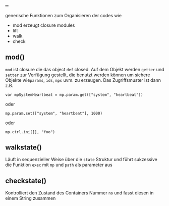 

<!-- Start ./lib/generic.js -->

## _

generische Funktionen
zum Organisieren der codes
wie
- mod erzeugt closure modules
- lift
- walk
- check

## mod()

```mod``` ist closure die das object
```def``` closed.
Auf dem Objekt werden  ```getter```
und ```setter``` zur Verfügung gestellt,
die benutzt werden können um sichere
Objekte wie```params```, ```ids```,
```mps``` uvm. zu erzeugen. Das
Zugriffsmuster ist dann z.B.

```var mpSystemHeartbeat = mp.param.get(["system", "heartbeat"])```

oder

```mp.param.set(["system", "heartbeat"], 1000)```

oder

```mp.ctrl.ini([], "foo")```

## walkstate()

Läuft in sequenzieller Weise
über die ```state``` Struktur
und führt sukzessive die Funktion
```exec``` mit ```mp``` und ```path```
als parameter aus

## checkstate()

Kontrolliert den Zustand des Containers
Nummer ```no``` und fasst diesen in einem
String zusammen

<!-- End ./lib/generic.js -->

